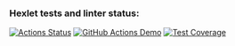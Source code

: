 ### Hexlet tests and linter status:
[![Actions Status](https://github.com/Mi4utka/frontend-project-46/workflows/hexlet-check/badge.svg)](https://github.com/Mi4utka/frontend-project-46/actions)
[![GitHub Actions Demo](https://github.com/Mi4utka/frontend-project-46/actions/workflows/github-actions-demo.yml/badge.svg)](https://github.com/Mi4utka/frontend-project-46/actions/workflows/github-actions-demo.yml)
[![Test Coverage](https://api.codeclimate.com/v1/badges/eb5f22cf7a2dd569f213/test_coverage)](https://codeclimate.com/github/Mi4utka/frontend-project-46/test_coverage)
